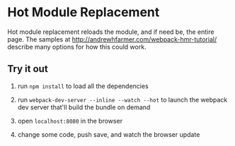 Hot Module Replacement
======================

Hot module replacement reloads the module, and if need be, the entire page.  The samples at http://andrewhfarmer.com/webpack-hmr-tutorial/ describe many options for how this could work.


Try it out
----------

1. run `npm install` to load all the dependencies

2. run `webpack-dev-server --inline --watch --hot` to launch the webpack dev server that'll build the bundle on demand

3. open `localhost:8080` in the browser

4. change some code, push save, and watch the browser update
